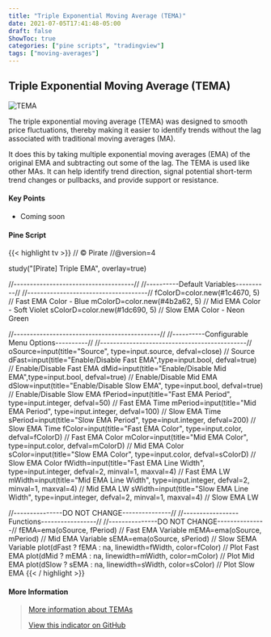 ```yaml
---
title: "Triple Exponential Moving Average (TEMA)"
date: 2021-07-05T17:41:48-05:00
draft: false
ShowToc: true
categories: ["pine scripts", "tradingview"]
tags: ["moving-averages"]
---
```


## Triple Exponential Moving Average (TEMA)
![TEMA](/posts/pine/tema/tema.png)

The triple exponential moving average (TEMA) was designed to smooth price fluctuations, thereby making it easier to identify trends without the lag associated with traditional moving averages (MA). 

It does this by taking multiple exponential moving averages (EMA) of the original EMA and subtracting out some of the lag. The TEMA is used like other MAs. It can help identify trend direction, signal potential short-term trend changes or pullbacks, and provide support or resistance.

#### Key Points
- Coming soon

#### Pine Script
{{< highlight tv >}}
// © Pirate
//@version=4

study("[Pirate] Triple EMA", overlay=true)

//-------------------------------------//
//----------Default Variables----------//
//-------------------------------------//
fColorD=color.new(#1c4670, 5) // Fast EMA Color - Blue
mColorD=color.new(#4b2a62, 5) // Mid EMA Color - Soft Violet
sColorD=color.new(#1dc690, 5) // Slow EMA Color - Neon Green

//---------------------------------------------//
//----------Configurable Menu Options----------//
//---------------------------------------------//
oSource=input(title="Source", type=input.source, defval=close) // Source
dFast=input(title="Enable/Disable Fast EMA",type=input.bool, defval=true) // Enable/Disable Fast EMA
dMid=input(title="Enable/Disable Mid EMA",type=input.bool, defval=true) // Enable/Disable Mid EMA
dSlow=input(title="Enable/Disable Slow EMA", type=input.bool, defval=true) // Enable/Disable Slow EMA
fPeriod=input(title="Fast EMA Period", type=input.integer, defval=50) // Fast EMA Time
mPeriod=input(title="Mid EMA Period", type=input.integer, defval=100) // Slow EMA Time
sPeriod=input(title="Slow EMA Period", type=input.integer, defval=200) // Slow EMA Time
fColor=input(title="Fast EMA Color", type=input.color, defval=fColorD) // Fast EMA Color
mColor=input(title="Mid EMA Color", type=input.color, defval=mColorD) // Mid EMA Color
sColor=input(title="Slow EMA Color", type=input.color, defval=sColorD) // Slow EMA Color
fWidth=input(title="Fast EMA Line Width", type=input.integer, defval=2, minval=1, maxval=4) // Fast EMA LW
mWidth=input(title="Mid EMA Line Width", type=input.integer, defval=2, minval=1, maxval=4) // Mid EMA LW
sWidth=input(title="Slow EMA Line Width", type=input.integer, defval=2, minval=1, maxval=4) // Slow EMA LW


//---------------DO NOT CHANGE---------------//
//-----------------Functions-----------------//
//---------------DO NOT CHANGE---------------//
fEMA=ema(oSource, fPeriod) // Fast EMA Variable
mEMA=ema(oSource, mPeriod) // Mid EMA Variable
sEMA=ema(oSource, sPeriod) // Slow SEMA Variable
plot(dFast ? fEMA : na, linewidth=fWidth, color=fColor) // Plot Fast EMA
plot(dMid ? mEMA : na, linewidth=mWidth, color=mColor) // Plot Mid EMA
plot(dSlow ? sEMA : na, linewidth=sWidth, color=sColor) // Plot Slow EMA
{{< / highlight >}}

#### More Information
> [More information about TEMAs](https://www.investopedia.com/terms/t/triple-exponential-moving-average.asp)
>
> [View this indicator on GitHub](https://github.com/PirateCrypto/TradingView/blob/main/Indicators/%5BPirate%5D%20Triple%20EMA.pine)